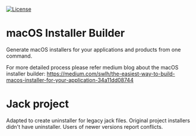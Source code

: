 [![License](https://img.shields.io/badge/license-GPL-blue.svg)](https://opensource.org/licenses/gpl-2.0)

# macOS Installer Builder
Generate macOS installers for your applications and products from one command.

For more detailed process please refer medium blog about the macOS installer builder: https://medium.com/swlh/the-easiest-way-to-build-macos-installer-for-your-application-34a11dd08744

# Jack project
Adapted to create uninstaller for legacy jack files. Original project installers didn't have uninstaller. Users of newer versions report conflicts.
